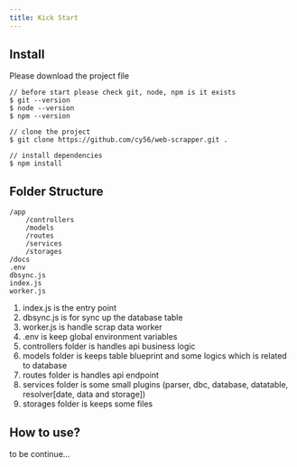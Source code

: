 ```yaml
---
title: Kick Start 
---
```


## Install
Please download the project file
```
// before start please check git, node, npm is it exists
$ git --version
$ node --version
$ npm --version

// clone the project
$ git clone https://github.com/cy56/web-scrapper.git .

// install dependencies
$ npm install
```

## Folder Structure
```
/app
    /controllers
    /models
    /routes
    /services
    /storages
/docs
.env
dbsync.js
index.js
worker.js
```
1. index.js is the entry point
1. dbsync.js is for sync up the database table
1. worker.js is handle scrap data worker
1. .env is keep global environment variables
1. controllers folder is handles api business logic
1. models folder is keeps table blueprint and some logics which is related to database
1. routes folder is handles api endpoint
1. services folder is some small plugins (parser, dbc, database, datatable, resolver[date, data and storage])
1. storages folder is keeps some files

## How to use?
to be continue...